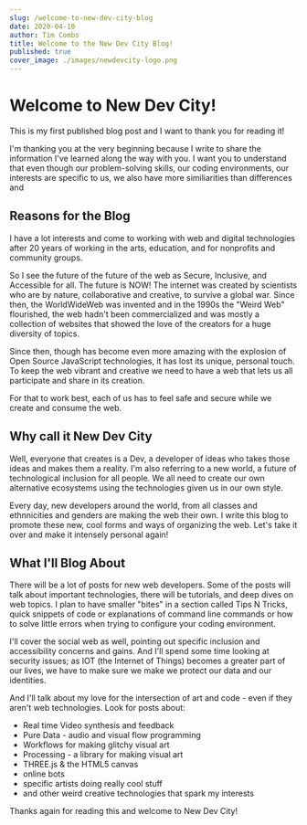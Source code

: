 ```yaml
---
slug: /welcome-to-new-dev-city-blog
date: 2020-04-10
author: Tim Combs
title: Welcome to the New Dev City Blog!
published: true
cover_image: ./images/newdevcity-logo.png
---
```


# Welcome to New Dev City!

This is my first published blog post and I want to thank you for reading it!

I'm thanking you at the very beginning because I write to share the information I've learned along the way with you. I want you to understand that even though our problem-solving skills, our coding environments, our interests are specific to us, we also have more similiarities than differences and

## Reasons for the Blog

I have a lot interests and come to working with web and digital technologies after 20 years of working in the arts, education, and for nonprofits and community groups.

So I see the future of the future of the web as Secure, Inclusive, and Accessible for all. The future is NOW! The internet was created by scientists who are by nature, collaborative and creative, to survive a global war. Since then, the WorldWideWeb was invented and in the 1990s the "Weird Web" flourished, the web hadn't been commercialized and was mostly a collection of websites that showed the love of the creators for a huge diversity of topics.

Since then, though has become even more amazing with the explosion of Open Source JavaScript technologies, it has lost its unique, personal touch. To keep the web vibrant and creative we need to have a web that lets us all participate and share in its creation.

For that to work best, each of us has to feel safe and secure while we create and consume the web.

## Why call it New Dev City

Well, everyone that creates is a Dev, a developer of ideas who takes those ideas and makes them a reality. I'm also referring to a new world, a future of technological inclusion for all people. We all need to create our own alternative ecosystems using the technologies given us in our own style.

Every day, new developers around the world, from all classes and ethnnicities and genders are making the web their own. I write this blog to promote these new, cool forms and ways of organizing the web. Let's take it over and make it intensely personal again!

## What I'll Blog About

There will be a lot of posts for new web developers. Some of the posts will talk about important technologies, there will be tutorials, and deep dives on web topics. I plan to have smaller "bites" in a section called Tips N Tricks,  quick snippets of code or explanations of command line commands or how to solve little errors when trying to configure your coding environment.

I'll cover the social web as well, pointing out specific inclusion and accessibility concerns and gains. And I'll spend some time looking at security issues; as IOT (the Internet of Things) becomes a greater part of our lives, we have to make sure we make we protect our data and our identities.

And I'll talk about my love for the intersection of art and code - even if they aren't web technologies. Look for posts about:

- Real time Video synthesis and feedback
- Pure Data - audio and visual flow programming
- Workflows for making glitchy visual art
- Processing - a library for making visual art
- THREE.js & the HTML5 canvas
- online bots
- specific artists doing really cool stuff
- and other weird creative technologies that spark my interests

Thanks again for reading this and welcome to New Dev City!